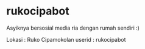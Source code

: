 # rukocipabot

Asyiknya bersosial media ria dengan rumah sendiri :)


Lokasi : Ruko Cipamokolan
userid : rukocipabot
